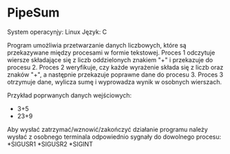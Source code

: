# PipeSum

System operacynjy: Linux
Język: C

Program umożliwia przetwarzanie danych liczbowych, które są przekazywane między procesami w formie tekstowej. Proces 1 odczytuje wiersze składające się z liczb oddzielonych znakiem "+" i przekazuje do procesu 2. Proces 2 weryfikuje, czy każde wyrażenie składa się z liczb oraz znaków "+", a następnie przekazuje poprawne dane do procesu 3. Proces 3 otrzymuje dane, wylicza sumę i wyprowadza wynik w osobnych wierszach.

Przykład poprwanych danych wejściowych:
* 3+5
* 23+9

Aby wysłać zatrzymać/wznowić/zakończyć działanie programu należy wysłać z osobnego terminala odpowiednio sygnały do dowolnego procesu:
*SIGUSR1
*SIGUSR2
*SIGINT
